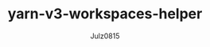---
layout: post
repolink: "https://github.com/julz0815/yarnv3-workspaces-helper"
title: "yarn-v3-workspaces-helper"
description: "Creates yarn.lock files for each workspace to make the whole project scannable with Veracode's SCA solution. this is specifically for yarn version 3 and higher  "
author: "Julz0815"
author-link: "https://github.com/julz0815/"
content-type: "software_composition_analysis"
repo: "github"
repo_title: "yarn-v3-workspaces-helper"
---